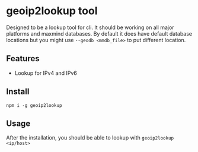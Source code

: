 # geoip2lookup tool
Designed to be a lookup tool for cli. It should be working on all major platforms and maxmind databases. By default it does have default database locations but you might use `--geodb <mmdb_file>` to put different location.

## Features
- Lookup for IPv4 and IPv6

## Install
`npm i -g geoip2lookup`

## Usage
After the installation, you should be able to lookup with `geoip2lookup <ip/host>`



